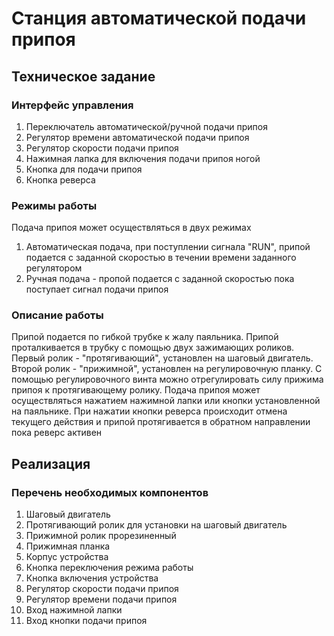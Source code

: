 # Станция автоматической подачи припоя

## Техническое задание

### Интерфейс управления
1. Переключатель автоматической/ручной подачи припоя
2. Регулятор времени автоматической подачи припоя 
3. Регулятор скорости подачи припоя
4. Нажимная лапка для включения подачи припоя ногой
5. Кнопка для подачи припоя
6. Кнопка реверса

### Режимы работы
Подача припоя может осуществляться в двух режимах
1. Автоматическая подача, при поступлении сигнала "RUN", припой подается с заданной скоростью в течении времени заданного регулятором
2. Ручная подача - пропой подается с заданной скоростью пока поступает сигнал подачи припоя

### Описание работы
Припой подается по гибкой трубке к жалу паяльника. Припой проталкивается в трубку с помощью двух зажимающих роликов.
Первый ролик - "протягивающий", установлен на шаговый двигатель. Второй ролик - "прижимной", установлен на регулировочную планку.
С помощью регулировочного винта можно отрегулировать силу прижима припоя к протягивающему ролику.
Подача припоя может осуществляться нажатием нажимной лапки или кнопки установленной на паяльнике.
При нажатии кнопки реверса происходит отмена текущего действия и припой протягивается в обратном направлении пока реверс активен

## Реализация

### Перечень необходимых компонентов
1. Шаговый двигатель
2. Протягивающий ролик для установки на шаговый двигатель
3. Прижимной ролик прорезиненный
4. Прижимная планка
5. Корпус устройства
6. Кнопка переключения режима работы
7. Кнопка включения устройства
8. Регулятор скорости подачи припоя
9. Регулятор времени подачи припоя
10. Вход нажимной лапки
11. Вход кнопки подачи припоя
